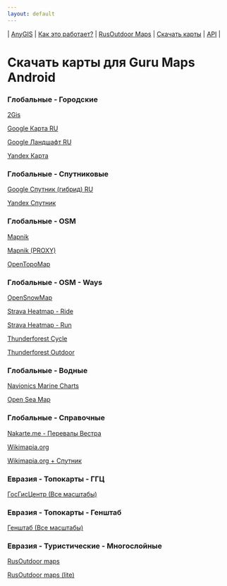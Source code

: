```yaml
---
layout: default
---
```



| [AnyGIS][01] | [Как это работает?][02] | [RusOutdoor Maps][03] | [Скачать карты][04] | [API][05] |


[01]: https://anygis.ru/index
[02]: https://anygis.ru/Web/Html/Description_ru
[03]: https://anygis.ru/Web/Html/RusOutdoor_ru
[04]: https://anygis.ru/Web/Html/DownloadPage_ru
[05]: https://anygis.ru/Web/Html/Api_ru
# Скачать карты для Guru Maps Android


### Глобальные - Городские
[2Gis](https://anygis.ru/server/download/galileo_ru/Global-City-2gis.ms "Скачать эту карту")

[Google Карта RU](https://anygis.ru/server/download/galileo_ru/Global-City-Google_map_ru.ms "Скачать эту карту")

[Google Ландшафт RU](https://anygis.ru/server/download/galileo_ru/Global-City-Google_terrain_ru.ms "Скачать эту карту")

[Yandex Карта](https://anygis.ru/server/download/galileo_ru/Global-City-Yandex_map.ms "Скачать эту карту")



### Глобальные - Спутниковые
[Google Спутник (гибрид) RU](https://anygis.ru/server/download/galileo_ru/Global-Satellites-Google_with_labels_ru.ms "Скачать эту карту")

[Yandex Спутник](https://anygis.ru/server/download/galileo_ru/Global-Satellites-Yandex.ms "Скачать эту карту")



### Глобальные - OSM
[Mapnik](https://anygis.ru/server/download/galileo_ru/Global-OSM-Mapnik.ms "Скачать эту карту")

[Mapnik (PROXY)](https://anygis.ru/server/download/galileo_ru/Global-OSM-Mapnik_Proxy.ms "Скачать эту карту")

[OpenTopoMap](https://anygis.ru/server/download/galileo_ru/Global-OSM-OpenTopoMap.ms "Скачать эту карту")



### Глобальные - OSM - Ways
[OpenSnowMap](https://anygis.ru/server/download/galileo_ru/Global-OSM-Ways-OpenSnowMap.ms "Скачать эту карту")

[Strava Heatmap - Ride](https://anygis.ru/server/download/galileo_ru/Global-OSM-Ways-Strava_Ride.ms "Скачать эту карту")

[Strava Heatmap - Run](https://anygis.ru/server/download/galileo_ru/Global-OSM-Ways-Strava_Run.ms "Скачать эту карту")

[Thunderforest Cycle](https://anygis.ru/server/download/galileo_ru/Global-OSM-Ways-Thunderforest_Cycle.ms "Скачать эту карту")

[Thunderforest Outdoor](https://anygis.ru/server/download/galileo_ru/Global-OSM-Ways-Thunderforest_Outdoor.ms "Скачать эту карту")



### Глобальные - Водные
[Navionics Marine Charts](https://anygis.ru/server/download/galileo_ru/Global-Water-Navionics_Marine_Charts.ms "Скачать эту карту")

[Open Sea Map](https://anygis.ru/server/download/galileo_ru/Global-Water-OpenSeaMap.ms "Скачать эту карту")



### Глобальные - Справочные
[Nakarte.me - Перевалы Вестра](https://anygis.ru/server/download/galileo_ru/Global-Info-Westra_Passes.ms "Скачать эту карту")

[Wikimapia.org](https://anygis.ru/server/download/galileo_ru/Global-Info-Wikimapia.ms "Скачать эту карту")

[Wikimapia.org + Спутник](https://anygis.ru/server/download/galileo_ru/Global-Info-Wikimapia_satellite.ms "Скачать эту карту")



### Евразия - Топокарты - ГГЦ
[ГосГисЦентр (Все масштабы)](https://anygis.ru/server/download/galileo_ru/Eurasia-Topo-GGC-All.ms "Скачать эту карту")



### Евразия - Топокарты - Генштаб
[Генштаб (Все масштабы)](https://anygis.ru/server/download/galileo_ru/Eurasia-Topo-Genshtab-All.ms "Скачать эту карту")



### Евразия - Туристические - Многослойные
[RusOutdoor maps](https://anygis.ru/server/download/galileo_ru/Eurasia-Hiking-Multylayer-RusOutdoorMaps.ms "Скачать эту карту")

[RusOutdoor maps (lite)](https://anygis.ru/server/download/galileo_ru/Eurasia-Hiking-Multylayer-RusOutdoorMaps_lite.ms "Скачать эту карту")

